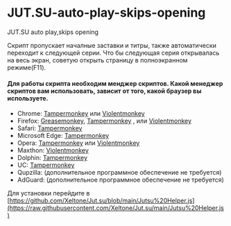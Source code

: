 # JUT.SU-auto-play-skips-opening
JUT.SU auto play,skips opening

Скрипт пропускает началные заставки и титры, также автоматически переходит к следующей серии.
Что бы следующая серия открывалась на весь экран, советую открыть страницу в полноэкранном режиме(F11).

#### Для работы скрипта необходим менджер скриптов. Какой менеджер скриптов вам использовать, зависит от того, какой браузер вы используете.

* Chrome: [Tampermonkey](https://chrome.google.com/webstore/detail/tampermonkey/dhdgffkkebhmkfjojejmpbldmpobfkfo) или [Violentmonkey](https://chrome.google.com/webstore/detail/violent-monkey/jinjaccalgkegednnccohejagnlnfdag)
* Firefox: [Greasemonkey](https://addons.mozilla.org/firefox/addon/greasemonkey/), [Tampermonkey](https://addons.mozilla.org/firefox/addon/tampermonkey/) , или [Violentmonkey](https://addons.mozilla.org/firefox/addon/violentmonkey/)
* Safari: [Tampermonkey](http://tampermonkey.net/?browser=safari)
* Microsoft Edge: [Tampermonkey](https://www.microsoft.com/store/p/tampermonkey/9nblggh5162s)
* Opera: [Tampermonkey](https://addons.opera.com/extensions/details/tampermonkey-beta/) или [Violentmonkey](https://addons.opera.com/extensions/details/violent-monkey/)
* Maxthon: [Violentmonkey](http://extension.maxthon.com/detail/index.php?view_id=1680)
* Dolphin: [Tampermonkey](https://play.google.com/store/apps/details?id=net.tampermonkey.dolphin)
* UC: [Tampermonkey](https://play.google.com/store/apps/details?id=net.tampermonkey.uc)
* Qupzilla: (дополнительное программное обеспечение не требуется)
* AdGuard: (дополнительное программное обеспечение не требуется)


Для установки перейдите в [https://github.com/Xeltone/Jut.su/blob/main/Jutsu%20Helper.js](https://raw.githubusercontent.com/Xeltone/Jut.su/main/Jutsu%20Helper.js)
